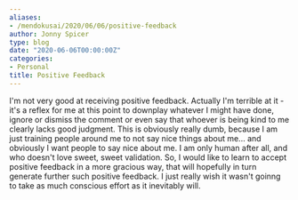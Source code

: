 ```yaml
---
aliases:
- /mendokusai/2020/06/06/positive-feedback
author: Jonny Spicer
type: blog
date: "2020-06-06T00:00:00Z"
categories:
- Personal
title: Positive Feedback
---
```

I'm not very good at receiving positive feedback. Actually I'm terrible at it - it's a reflex for me at this point to
downplay whatever I might have done, ignore or dismiss the comment or even say that whoever is being kind to me clearly
lacks good judgment. This is obviously really dumb, because I am just training people around me to not say nice things
about me... and obviously I want people to say nice about me. I am only human after all, and who doesn't love sweet,
sweet validation. So, I would like to learn to accept positive feedback in a more gracious way, that will hopefully
in turn generate further such positive feedback. I just really wish it wasn't goinng to take as much conscious effort
as it inevitably will.
